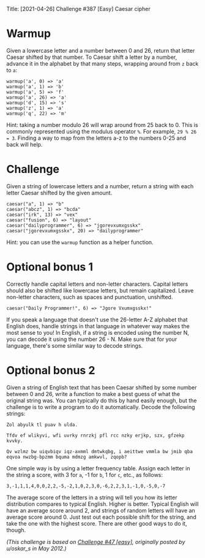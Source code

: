 Title: [2021-04-26] Challenge #387 [Easy] Caesar cipher

# Warmup

Given a lowercase letter and a number between 0 and 26, return that letter Caesar shifted by that number. To Caesar shift a letter by a number, advance it in the alphabet by that many steps, wrapping around from `z` back to `a`:

    warmup('a', 0) => 'a'
    warmup('a', 1) => 'b'
    warmup('a', 5) => 'f'
    warmup('a', 26) => 'a'
    warmup('d', 15) => 's'
    warmup('z', 1) => 'a'
    warmup('q', 22) => 'm'

Hint: taking a number modulo 26 will wrap around from 25 back to 0. This is commonly represented using the modulus operator `%`. For example, `29 % 26 = 3`. Finding a way to map from the letters a-z to the numbers 0-25 and back will help.

# Challenge

Given a string of lowercase letters and a number, return a string with each letter Caesar shifted by the given amount.

    caesar("a", 1) => "b"
    caesar("abcz", 1) => "bcda"
    caesar("irk", 13) => "vex"
    caesar("fusion", 6) => "layout"
    caesar("dailyprogrammer", 6) => "jgorevxumxgsskx"
    caesar("jgorevxumxgsskx", 20) => "dailyprogrammer"

Hint: you can use the `warmup` function as a helper function.

# Optional bonus 1

Correctly handle capital letters and non-letter characters. Capital letters should also be shifted like lowercase letters, but remain capitalized. Leave non-letter characters, such as spaces and punctuation, unshifted.

    caesar("Daily Programmer!", 6) => "Jgore Vxumxgsskx!"

If you speak a language that doesn't use the 26-letter A-Z alphabet that English does, handle strings in that language in whatever way makes the most sense to you! In English, if a string is encoded using the number N, you can decode it using the number 26 - N. Make sure that for your language, there's some similar way to decode strings.

# Optional bonus 2

Given a string of English text that has been Caesar shifted by some number between 0 and 26, write a function to make a best guess of what the original string was. You can typically do this by hand easily enough, but the challenge is to write a program to do it automatically. Decode the following strings:

    Zol abyulk tl puav h ulda.

    Tfdv ef wlikyvi, wfi uvrky rnrzkj pfl rcc nzky erjkp, szx, gfzekp kvvky.

    Qv wzlmz bw uiqvbiqv iqz-axmml dmtwkqbg, i aeittwe vmmla bw jmib qba eqvoa nwzbg-bpzmm bquma mdmzg amkwvl, zqopb?

One simple way is by using a letter frequency table. Assign each letter in the string a score, with 3 for `a`, -1 for `b`, 1 for `c`, etc., as follows:

    3,-1,1,1,4,0,0,2,2,-5,-2,1,0,2,3,0,-6,2,2,3,1,-1,0,-5,0,-7

The average score of the letters in a string will tell you how its letter distribution compares to typical English. Higher is better. Typical English will have an average score around 2, and strings of random letters will have an average score around 0. Just test out each possible shift for the string, and take the one with the highest score. There are other good ways to do it, though.

*(This challenge is based on [Challenge #47 [easy]](https://www.reddit.com/r/dailyprogrammer/comments/t33vi/522012_challenge_47_easy/), originally posted by u/oskar_s in May 2012.)*